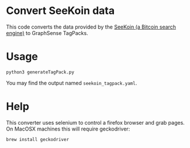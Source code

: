 # Convert SeeKoin data

This code converts the data provided by the [SeeKoin (a Bitcoin search engine)](https://seekoin.com/address.php) to GraphSense TagPacks.

# Usage
```
python3 generateTagPack.py
```

You may find the output named `seekoin_tagpack.yaml`.

# Help
This converter uses selenium to control a firefox browser and grab pages.
On MacOSX machines this will require geckodriver:
```
brew install geckodriver
```

